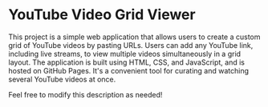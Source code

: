 # YouTube Video Grid Viewer

This project is a simple web application that allows users to create a custom grid of YouTube videos by pasting URLs. Users can add any YouTube link, including live streams, to view multiple videos simultaneously in a grid layout. The application is built using HTML, CSS, and JavaScript, and is hosted on GitHub Pages. It's a convenient tool for curating and watching several YouTube videos at once.

Feel free to modify this description as needed!
